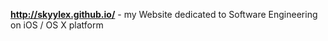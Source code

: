 **http://skyylex.github.io/** - my Website dedicated to Software Engineering on iOS / OS X platform
